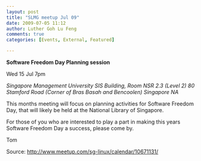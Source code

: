 ```yaml
---
layout: post
title: "SLMG meetup Jul 09"
date: 2009-07-05 11:12
author: Luther Goh Lu Feng
comments: true
categories: [Events, External, Featured]

---
```

<strong>Software Freedom Day Planning session</strong>

Wed 15 Jul 7pm

<em>    Singapore Management University
    SIS Building, Room NSR 2.3 (Level 2)
    80 Stamford Road (Corner of Bras Basah and Bencoolen)
    Singapore NA </em>

This months meeting will focus on planning activities for Software Freedom Day, that will likely be held at the National Library of Singapore.

For those of you who are interested to play a part in making this years Software Freedom Day a success, please come by.

Tom

Source: <a href="http://www.meetup.com/sg-linux/calendar/10671131/">http://www.meetup.com/sg-linux/calendar/10671131/</a>
